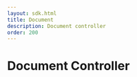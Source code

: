 ```yaml
---
layout: sdk.html
title: Document
description: Document controller
order: 200
---
```


# Document Controller
